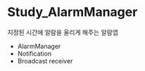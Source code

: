 # Study_AlarmManager  
지정된 시간에 알람을 울리게 해주는 알람앱    
+ AlarmManager  
+ Notification  
+ Broadcast receiver  


